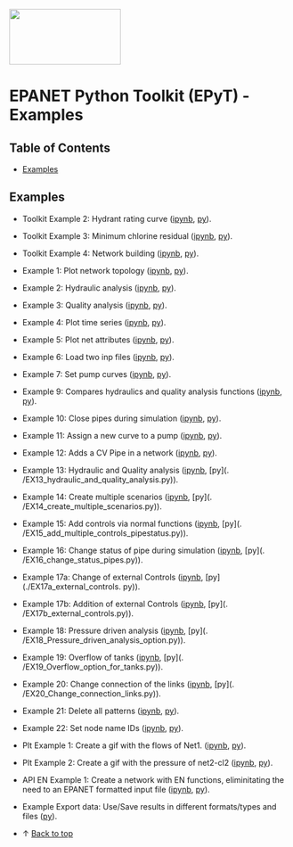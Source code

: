 ﻿<a href="http://www.kios.ucy.ac.cy"><img src="https://www.kios.ucy.ac.cy/wp-content/uploads/2021/07/Logotype-KIOS.svg" width="200" height="100"/><a>


EPANET Python Toolkit (EPyT) - Examples
=======================================

## Table of Contents

- [Examples](#examples)

## Examples

- Toolkit Example 2: Hydrant rating curve ([ipynb](./Toolkit_EX2_Hydrant_rating_curve.ipynb), [py](./Toolkit_EX2_Hydrant_rating_curve.py)).
- Toolkit Example 3: Minimum chlorine residual ([ipynb](./Toolkit_EX3_Minimum_chlorine_residual.ipynb), [py](./Toolkit_EX3_Minimum_chlorine_residual.py)).
- Toolkit Example 4: Network building ([ipynb](./Toolkit_EX4_Network_Building.ipynb), [py](./Toolkit_EX4_Network_Building.py)).
- Example 1: Plot network topology ([ipynb](./EX1_Plot_network_topology.ipynb), [py](./EX1_Plot_network_topology.py)).
- Example 2: Hydraulic analysis ([ipynb](./EX2_Hydraulic_analysis.ipynb), [py](./EX2_Hydraulic_analysis.py)).
- Example 3: Quality analysis ([ipynb](./EX3_Quality_analysis.ipynb), [py](./EX3_Quality_analysis.ipynb)).
- Example 4: Plot time series ([ipynb](./EX4_Plot_time_series.ipynb), [py](./EX4_Plot_time_series.py)).
- Example 5: Plot net attributes ([ipynb](./EX5_Plot_values_parameters.ipynb), [py](./EX5_Plot_values_parameters.py)).
- Example 6: Load two inp files ([ipynb](./EX6_load_two_inp_files.ipynb), [py](./EX6_load_two_inp_files.py)).
- Example 7: Set pump curves ([ipynb](./EX7_Set_Pump_Curves.ipynb), [py](./EX7_Set_Pump_Curves.py)).
- Example 9: Compares hydraulics and quality analysis functions ([ipynb](./EX9_compare_simulations.ipynb), [py](./EX9_compare_simulations.py)).
- Example 10: Close pipes during simulation ([ipynb](./EX10_close_pipes_during_sim.ipynb), [py](./EX10_close_pipes_during_sim.py)).
- Example 11: Assign a new curve to a pump ([ipynb](./EX11_assing_new_curve_pump.ipynb), [py](./EX11_assing_new_curve_pump.py)).
- Example 12: Adds a CV Pipe in a network ([ipynb](./EX12_add_cvpipe.ipynb), [py](./EX12_add_cvpipe.py)).
- Example 13: Hydraulic and Quality analysis ([ipynb](./EX13_hydraulic_and_quality_analysis.ipynb), [py](.
  /EX13_hydraulic_and_quality_analysis.py)).
- Example 14: Create multiple scenarios ([ipynb](./EX14_create_multiple_scenarios.ipynb), [py](.
  /EX14_create_multiple_scenarios.py)).
- Example 15: Add controls via normal functions ([ipynb](./EX15_add_multiple_controls_pipestatus.ipynb), [py](.
  /EX15_add_multiple_controls_pipestatus.py)).
- Example 16: Change status of pipe during simulation ([ipynb](./EX16_change_status_pipes.ipynb), [py](.
  /EX16_change_status_pipes.py)).
- Example 17a: Change of external Controls ([ipynb](./EX17a_external_controls.ipynb), [py](./EX17a_external_controls.
  py)).
- Example 17b: Addition of external Controls ([ipynb](./EX17b_external_controls.ipynb), [py](.
  /EX17b_external_controls.py)).
- Example 18: Pressure driven analysis ([ipynb](./EX18_Pressure_driven_analysis_option.ipynb), [py](.
  /EX18_Pressure_driven_analysis_option.py)).
- Example 19: Overflow of tanks ([ipynb](./EX19_Overflow_option_for_tanks.ipynb), [py](.
  /EX19_Overflow_option_for_tanks.py)).
- Example 20: Change connection of the links ([ipynb](./EX20_Change_connection_links.ipynb), [py](.
  /EX20_Change_connection_links.py)).
- Example 21: Delete all patterns ([ipynb](./EX21_delete_all_patterns.ipynb), [py](./EX21_delete_all_patterns.py)).
- Example 22: Set node name IDs ([ipynb](./EX22_set_node_name_ids.ipynb), [py](./EX22_set_node_name_ids.py)).
- Plt Example 1: Create a gif with the flows of Net1. ([ipynb](./Plt_EX1_Create_Flow_gif.ipynb), [py](./Plt_EX1_Create_Flow_gif.py)).
- Plt Example 2: Create a gif with the pressure of net2-cl2 ([ipynb](./Plt_EX2_Create_Pressure_gif.ipynb), [py](./Plt_EX2_Create_Pressure_gif.py)).
- API EN Example 1: Create a network with EN functions, eliminitating the need to an EPANET formatted input file ([ipynb](./Toolkit_api_EX1_using_EN_functions.ipynb), [py](./Toolkit_api_EX1_using_EN_functions.py)).
- Example Export data: Use/Save results in different formats/types and files ([py](./EX_to_excel_json.py)).

- &uparrow; [Back to top](#table-of-contents)
